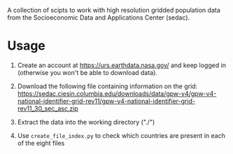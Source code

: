A collection of scipts to work with high resolution gridded population data from the Socioeconomic Data and Applications Center (sedac).

# Usage

1. Create an account at https://urs.earthdata.nasa.gov/ and keep logged in (otherwise you won't be able to download data).

1. Download the following file containing information on the grid:
https://sedac.ciesin.columbia.edu/downloads/data/gpw-v4/gpw-v4-national-identifier-grid-rev11/gpw-v4-national-identifier-grid-rev11_30_sec_asc.zip

2. Extract the data into the working directory ("./")

2. Use `create_file_index.py` to check which countries are present in each of the eight files
